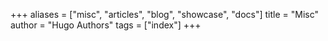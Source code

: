+++
aliases = ["misc", "articles", "blog", "showcase", "docs"]
title = "Misc"
author = "Hugo Authors"
tags = ["index"]
+++
